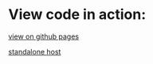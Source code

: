 # View code in action:

[view on github pages](https://eldemirus.github.io/react-burger/) 

[standalone host](https://react-burger.tk/)
